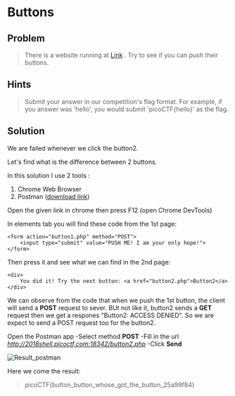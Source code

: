 # Buttons

## Problem

>There is a website running at [Link](http://2018shell.picoctf.com:18342) . Try to see if you can push their buttons.

## Hints

>Submit your answer in our competition's flag format. For example, if you answer was 'hello', you would submit 'picoCTF{hello}' as the flag.

## Solution

We are failed whenever we click the button2.

Let's find what is the difference between 2 buttons.

In this solution I use 2 tools : 
1. Chrome Web Browser 
2. Postman ([download link](https://www.getpostman.com/apps))

Open the given link in chrome then press F12 (open Chrome DevTools)

In elements tab you will find these code from the 1st page:
```
<form action="button1.php" method="POST">
    <input type="submit" value="PUSH ME! I am your only hope!">
</form>
```

Then press it and see what we can find in the 2nd page:
```
<div>
    You did it! Try the next button: <a href="button2.php">Button2</a>
</div>
```

We can observe from the code that when we push the 1st button, the client will send a **POST** request to sever. BUt not like it, button2 sends a **GET** request then we get a respones "Button2: ACCESS DENIED". So we are expect to send a POST request too for the button2. 

Open the Postman app
-Select method **POST**
-Fill in the url *http://2018shell.picoctf.com:18342/button2.php*
-Click **Send**

![Result_postman](https://imgur.com/3XqfXh9)

Here we come the result:
>picoCTF{button_button_whose_got_the_button_25a99f84}